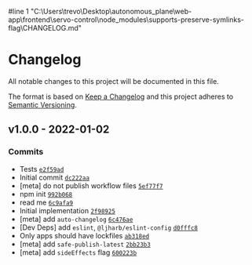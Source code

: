 #line 1 "C:\\Users\\trevo\\Desktop\\autonomous_plane\\web-app\\frontend\\servo-control\\node_modules\\supports-preserve-symlinks-flag\\CHANGELOG.md"
# Changelog

All notable changes to this project will be documented in this file.

The format is based on [Keep a Changelog](https://keepachangelog.com/en/1.0.0/)
and this project adheres to [Semantic Versioning](https://semver.org/spec/v2.0.0.html).

## v1.0.0 - 2022-01-02

### Commits

- Tests [`e2f59ad`](https://github.com/inspect-js/node-supports-preserve-symlinks-flag/commit/e2f59ad74e2ae0f5f4899fcde6a6f693ab7cc074)
- Initial commit [`dc222aa`](https://github.com/inspect-js/node-supports-preserve-symlinks-flag/commit/dc222aad3c0b940d8d3af1ca9937d108bd2dc4b9)
- [meta] do not publish workflow files [`5ef77f7`](https://github.com/inspect-js/node-supports-preserve-symlinks-flag/commit/5ef77f7cb6946d16ee38672be9ec0f1bbdf63262)
- npm init [`992b068`](https://github.com/inspect-js/node-supports-preserve-symlinks-flag/commit/992b068503a461f7e8676f40ca2aab255fd8d6ff)
- read me [`6c9afa9`](https://github.com/inspect-js/node-supports-preserve-symlinks-flag/commit/6c9afa9fabc8eaf0814aaed6dd01e6df0931b76d)
- Initial implementation [`2f98925`](https://github.com/inspect-js/node-supports-preserve-symlinks-flag/commit/2f9892546396d4ab0ad9f1ff83e76c3f01234ae8)
- [meta] add `auto-changelog` [`6c476ae`](https://github.com/inspect-js/node-supports-preserve-symlinks-flag/commit/6c476ae1ed7ce68b0480344f090ac2844f35509d)
- [Dev Deps] add `eslint`, `@ljharb/eslint-config` [`d0fffc8`](https://github.com/inspect-js/node-supports-preserve-symlinks-flag/commit/d0fffc886d25fba119355520750a909d64da0087)
- Only apps should have lockfiles [`ab318ed`](https://github.com/inspect-js/node-supports-preserve-symlinks-flag/commit/ab318ed7ae62f6c2c0e80a50398d40912afd8f69)
- [meta] add `safe-publish-latest` [`2bb23b3`](https://github.com/inspect-js/node-supports-preserve-symlinks-flag/commit/2bb23b3ebab02dc4135c4cdf0217db82835b9fca)
- [meta] add `sideEffects` flag [`600223b`](https://github.com/inspect-js/node-supports-preserve-symlinks-flag/commit/600223ba24f30779f209d9097721eff35ed62741)

